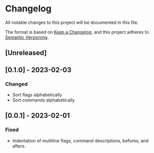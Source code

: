 # Changelog

All notable changes to this project will be documented in this file.

The format is based on [Keep a Changelog](https://keepachangelog.com/en/1.0.0/),
and this project adheres to [Semantic Versioning](https://semver.org/spec/v2.0.0.html).

## [Unreleased]

## [0.1.0] - 2023-02-03

### Changed
- Sort flags alphabetically
- Sort commands alphabetically

## [0.0.1] - 2023-02-01

### Fixed
- Indentation of multiline flags, command descriptions, befores, and afters.
